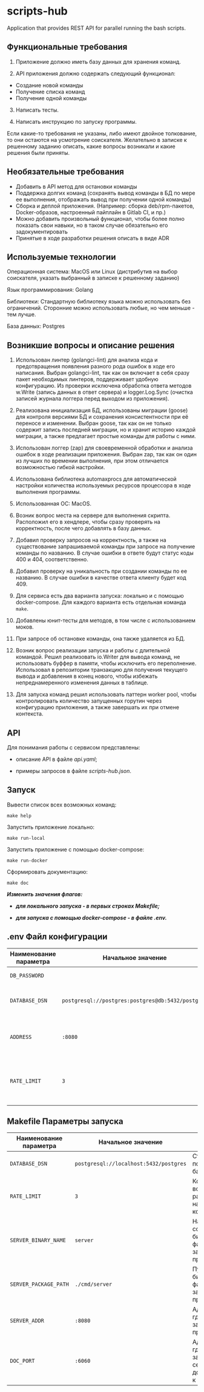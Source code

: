 # scripts-hub
Application that provides REST API for parallel running the bash scripts.

## Функциональные требования

1. Приложение должно иметь базу данных для хранения команд.

2. API приложения должно содержать следующий функционал:

- Создание новой команды
- Получение списка команд
- Получение одной команды

3. Написать тесты.

4. Написать инструкцию по запуску программы.

Если какие-то требования не указаны, либо имеют двойное толкование, то они остаются на усмотрение соискателя. Желательно в записке к решенному заданию описать, какие вопросы возникали и какие решения были приняты.

## Необязательные требования

- Добавить в API метод для остановки команды
- Поддержка долгих команд (сохранять вывод команды в БД по мере ее выполнения, отображать вывод при получении одной команды)
- Сборка и деплой приложения. (Например: сборка deb/rpm-пакетов, Docker-образов, настроенный пайплайн в Gitlab CI, и пр.)
- Можно добавить произвольный функционал, чтобы более полно показать свои навыки, но в таком случае обязательно его задокументировать
- Принятые в ходе разработки решения описать в виде ADR

## Используемые технологии

Операционная система: MacOS или Linux (дистрибутив на выбор соискателя, указать выбранный в записке к решенному заданию)

Язык программирования: Golang

Библиотеки: Стандартную библиотеку языка можно использовать без ограничений. Сторонние можно использовать любые, но чем меньше - тем лучше.

База данных: Postgres

## Возникшие вопросы и описание решения

1. Использован линтер (golangci-lint) для анализа кода и предотвращения появления разного рода ошибок в ходе его написания. Выбран golangci-lint, так как он включает в себя сразу пакет необходимых линтеров, поддерживает удобную конфигурацию. Из проверки исключена обработка ответа методов w.Write (запись данных в ответ сервера) и logger.Log.Sync (очистка записей журнала логгера перед выходом из приложения).

2. Реализована инициализация БД, использованы миграции (goose) для контроля версиями БД и сохранения консистентности при её переносе и изменении. Выбран goose, так как он не только содержит запись последней миграции, но и хранит историю каждой миграции, а также предлагает простые команды для работы с ними.

3. Использован логгер (zap) для своевременной обработки и анализа ошибок в ходе реализации приложения. Выбран zap, так как он один из лучших по времении выполнения, при этом отличается возможностью гибкой настройки.

4. Использована библиотека automaxprocs для автоматической настройки количества используемых ресурсов процессора в ходе выполнения программы.

5. Использованная ОС: MacOS.

6. Возник вопрос места на сервере для выполнения скрипта. Расположил его в хендлере, чтобы сразу проверять на корректность, после чего добавлять в базу данных.

7. Добавил проверку запросов на корректность, а также на существование запрашиваемой команды при запросе на получение команды по названию. В случае ошибки в ответе будут статус коды 400 и 404, соответственно.

8. Добавил проверку на уникальность при создании команды по ее названию. В случае ошибки в качестве ответа клиенту будет код 409.

9. Для сервиса есть два варианта запуска: локально и с помощью docker-compose. Для каждого варианта есть отдельная команда `make`.

10. Добавлены юнит-тесты для методов, в том числе с использованием моков.

11. При запросе об остановке команды, она также удаляется из БД.

12. Возник вопрос реализации запуска и работы с длительной командой. Решил реализовать io.Writer для вывода команд, не использовать буффер в памяти, чтобы исключить его переполнение. Использовал в репозитории транзакцию для получения текущего вывода и добавления в конец нового, чтобы избежать непреднамеренного изменения данных в таблице.

13. Для запуска команд решил использовать паттерн worker pool, чтобы контролировать количество запущенных горутин через конфигурацию приложения, а также завершать их при отмене контекста.

## API

Для понимания работы с сервисом представлены:

- описание API в файле _api.yaml_;

- примеры запросов в файле _scripts-hub.json_. 

## Запуск

Вывести список всех возможных команд:

`make help`

Запустить приложение локально:

`make run-local`

Запустить приложение с помощью docker-compose:

`make run-docker`

Сформировать документацию:

`make doc`

***Изменить значения флагов:***
- ***для локального запуска - в первых строках Makefile;***

- ***для запуска с помощью docker-compose - в файле .env.***

## .env Файл конфигурации

| Наименование параметра | Начальное значение | Описание |
| -------------------- | -------------- | ----------- |
| `DB_PASSWORD` | | Пароль для базы данных. |
| `DATABASE_DSN` | `postgresql://postgres:postgres@db:5432/postgres` | Строка подключения к базе данных. |
| `ADDRESS` | `:8080` | Адрес и порт, где будет запущено приложение. |
| `RATE_LIMIT` | `3` | Количество воркеров, работающих над запуском команд. |

## Makefile Параметры запуска

| Наименование параметра | Начальное значение | Описание |
| -------------------- | -------------- | ----------- |
| `DATABASE_DSN` | `postgresql://localhost:5432/postgres` | Строка подключения к базе данных. |
| `RATE_LIMIT` | `3` | Количество воркеров, работающих над запуском команд. |
| `SERVER_BINARY_NAME` | `server` | Наименование создаваемого бинарного файла для запуска приложения. |
| `SERVER_PACKAGE_PATH` | `./cmd/server` | Путь к бинарному файлу для запуска приложения. |
| `SERVER_ADDR` | `:8080` | Адрес и порт, где будет запущено приложение. |
| `DOC_PORT` | `:6060` | Адрес и порт, где будет запущен сервис с документацией к приложению. |